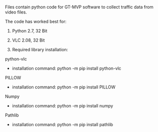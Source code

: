 Files contain python code for GT-MVP software to collect traffic data from video files.

The code has worked best for:

1) Python 2.7, 32 Bit

2) VLC 2.08, 32 Bit

3) Required library installation: 

python-vlc
 - installation command: python  -m pip install python-vlc

PILLOW
 - installation command: python  -m pip install PILLOW

Numpy
 - installation command: python  -m pip install  numpy

Pathlib
 - installation command: python  -m pip install  pathlib
